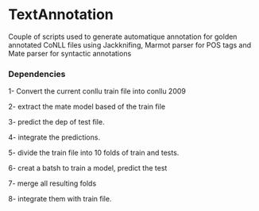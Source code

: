 # TextAnnotation
Couple of scripts used to generate automatique annotation for golden annotated CoNLL files using Jackknifing, Marmot parser for POS tags and Mate parser for syntactic annotations



### Dependencies

1- Convert the current conllu train file into conllu 2009

2- extract the mate model based of the train file

3- predict the dep of test file.

4- integrate the predictions.

5- divide the train file into 10 folds of train and tests.

6- creat a batsh to train a model, predict the test

7- merge all resulting folds

8- integrate them with train file.